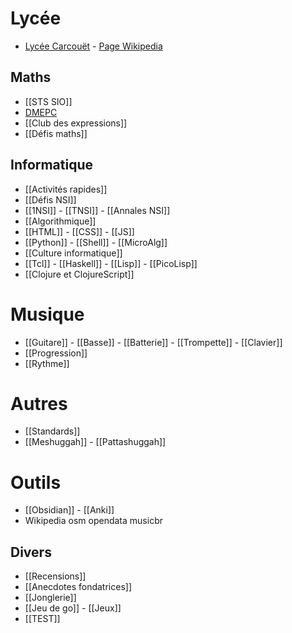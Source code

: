 # Lycée
- [Lycée Carcouët](http://carcouet.paysdelaloire.e-lyco.fr) -
[Page Wikipedia](http://fr.wikipedia.org/)

## Maths
- [[STS SIO]]
- [DMEPC](https://www.reseau-canope.fr/notice/des-maths-ensemble-et-pour-chacun-2nde.html)
- [[Club des expressions]]
- [[Défis maths]]

## Informatique
- [[Activités rapides]]
- [[Défis NSI]]
- [[1NSI]] - [[TNSI]] - [[Annales NSI]]
- [[Algorithmique]] 
- [[HTML]] - [[CSS]] - [[JS]]
- [[Python]] -  [[Shell]] - [[MicroAlg]]
- [[Culture informatique]]
- [[Tcl]] - [[Haskell]] - [[Lisp]] - [[PicoLisp]]
- [[Clojure et ClojureScript]]

# Musique
- [[Guitare]] - [[Basse]] - [[Batterie]] -
  [[Trompette]] - [[Clavier]]
- [[Progression]]
- [[Rythme]]

# Autres
- [[Standards]]
- [[Meshuggah]] - [[Pattashuggah]]

# Outils
- [[Obsidian]] - [[Anki]]
- Wikipedia osm opendata musicbr

## Divers
- [[Recensions]]
- [[Anecdotes fondatrices]]
- [[Jonglerie]]
- [[Jeu de go]] - [[Jeux]]
- [[TEST]]